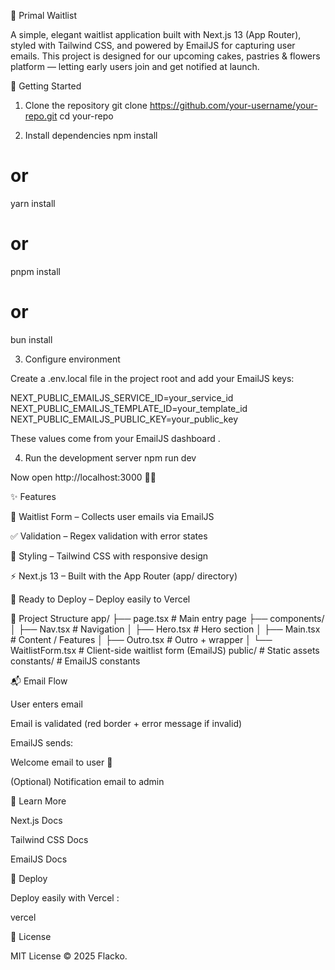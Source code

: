 🎉 Primal Waitlist

A simple, elegant waitlist application built with Next.js 13 (App Router), styled with Tailwind CSS, and powered by EmailJS for capturing user emails.
This project is designed for our upcoming cakes, pastries & flowers platform — letting early users join and get notified at launch.

🚀 Getting Started

1. Clone the repository
   git clone https://github.com/your-username/your-repo.git
   cd your-repo

2. Install dependencies
   npm install

# or

yarn install

# or

pnpm install

# or

bun install

3. Configure environment

Create a .env.local file in the project root and add your EmailJS keys:

NEXT_PUBLIC_EMAILJS_SERVICE_ID=your_service_id
NEXT_PUBLIC_EMAILJS_TEMPLATE_ID=your_template_id
NEXT_PUBLIC_EMAILJS_PUBLIC_KEY=your_public_key

These values come from your EmailJS dashboard
.

4. Run the development server
   npm run dev

Now open http://localhost:3000
🎂🌸

✨ Features

📧 Waitlist Form – Collects user emails via EmailJS

✅ Validation – Regex validation with error states

🎨 Styling – Tailwind CSS with responsive design

⚡ Next.js 13 – Built with the App Router (app/ directory)

🚀 Ready to Deploy – Deploy easily to Vercel

📂 Project Structure
app/
├── page.tsx # Main entry page
├── components/  
 │ ├── Nav.tsx # Navigation
│ ├── Hero.tsx # Hero section
│ ├── Main.tsx # Content / Features
│ ├── Outro.tsx # Outro + wrapper
│ └── WaitlistForm.tsx # Client-side waitlist form (EmailJS)
public/ # Static assets
constants/ # EmailJS constants

📬 Email Flow

User enters email

Email is validated (red border + error message if invalid)

EmailJS sends:

Welcome email to user 🎉

(Optional) Notification email to admin

🔧 Learn More

Next.js Docs

Tailwind CSS Docs

EmailJS Docs

🚀 Deploy

Deploy easily with Vercel
:

vercel

📜 License

MIT License © 2025 Flacko.
